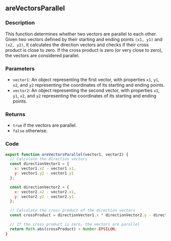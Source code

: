 ## areVectorsParallel

### Description

This function determines whether two vectors are parallel to each other. Given two vectors defined by their starting and ending points `(x1, y1)` and `(x2, y2)`, it calculates the direction vectors and checks if their cross product is close to zero. If the cross product is zero (or very close to zero), the vectors are considered parallel.

### Parameters

- `vector1`: An object representing the first vector, with properties `x1`, `y1`, `x2`, and `y2` representing the coordinates of its starting and ending points.
- `vector2`: An object representing the second vector, with properties `x1`, `y1`, `x2`, and `y2` representing the coordinates of its starting and ending points.

### Returns

- `true` if the vectors are parallel.
- `false` otherwise.

### Code

```javascript
export function areVectorsParallel(vector1, vector2) {
  // Calculate the direction vectors
  const directionVector1 = {
    x: vector1.x2 - vector1.x1,
    y: vector1.y2 - vector1.y1
  };

  const directionVector2 = {
    x: vector2.x2 - vector2.x1,
    y: vector2.y2 - vector2.y1
  };

  // Calculate the cross product of the direction vectors
  const crossProduct = directionVector1.x * directionVector2.y - directionVector1.y * directionVector2.x;

  // If the cross product is zero, the vectors are parallel
  return Math.abs(crossProduct) < Number.EPSILON;
}
